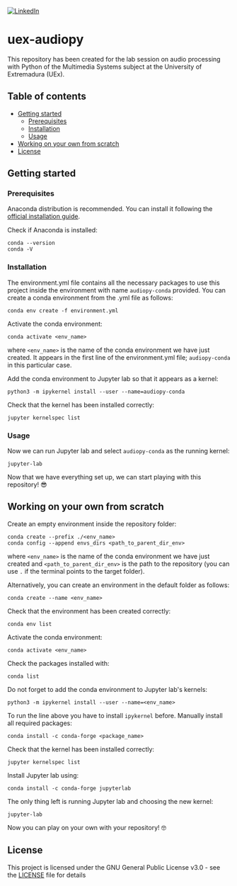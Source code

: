 <!-- PROJECT SHIELDS -->
<!--
*** I'm using markdown "reference style" links for readability.
*** Reference links are enclosed in brackets [ ] instead of parentheses ( ).
*** See the bottom of this document for the declaration of the reference variables
*** for contributors-url, forks-url, etc. This is an optional, concise syntax you may use.
*** https://www.markdownguide.org/basic-syntax/#reference-style-links
-->
[![LinkedIn][linkedin-shield]][linkedin-url]

# uex-audiopy
This repository has been created for the lab session on audio processing with Python of the Multimedia Systems subject at the University of Extremadura (UEx).

## Table of contents
* [Getting started](#getting-started)
  * [Prerequisites](#prerequisites)
  * [Installation](#installation)
  * [Usage](#usage)
* [Working on your own from scratch](#working-on-your-own-from-scratch) 
* [License](#license)

## Getting started

### Prerequisites
Anaconda distribution is recommended. You can install it following the [official installation guide](https://docs.anaconda.com/anaconda/install/linux/).

Check if Anaconda is installed:
```
conda --version
conda -V
```

### Installation
The environment.yml file contains all the necessary packages to use this project inside the environment with name `audiopy-conda` provided. You can create a conda environment from the .yml file as follows:
```
conda env create -f environment.yml
```

Activate the conda environment:
```
conda activate <env_name>
```
where `<env_name>` is the name of the conda environment we have just created. It appears in the first line of the environment.yml file; `audiopy-conda` in this particular case.

Add the conda environment to Jupyter lab so that it appears as a kernel:
```
python3 -m ipykernel install --user --name=audiopy-conda
```

Check that the kernel has been installed correctly:
```
jupyter kernelspec list
```

### Usage
Now we can run Jupyter lab and select `audiopy-conda` as the running kernel:
```
jupyter-lab
```

Now that we have everything set up, we can start playing with this repository! :sunglasses:

## Working on your own from scratch

Create an empty environment inside the repository folder:
```
conda create --prefix ./<env_name>
conda config --append envs_dirs <path_to_parent_dir_env>
```
where `<env_name>` is the name of the conda environment we have just created and `<path_to_parent_dir_env>` is the path to the repository (you can use `.` if the terminal points to the target folder).

Alternatively, you can create an environment in the default folder as follows:
```
conda create --name <env_name>
```

Check that the environment has been created correctly:
```
conda env list
```

Activate the conda environment:
```
conda activate <env_name>
```

Check the packages installed with:
```
conda list
```

Do not forget to add the conda environment to Jupyter lab's kernels:
```
python3 -m ipykernel install --user --name=<env_name>
```

To run the line above you have to install `ipykernel` before. Manually install all required packages:
```
conda install -c conda-forge <package_name>
```

Check that the kernel has been installed correctly:
```
jupyter kernelspec list
```

Install Jupyter lab using:
```
conda install -c conda-forge jupyterlab
```

The only thing left is running Jupyter lab and choosing the new kernel:
```
jupyter-lab
```

Now you can play on your own with your repository! :nerd_face:

## License
This project is licensed under the GNU General Public License v3.0 - see the [LICENSE](LICENSE) file for details

<!-- MARKDOWN LINKS & IMAGES -->
<!-- https://www.markdownguide.org/basic-syntax/#reference-style-links -->
[linkedin-shield]: https://img.shields.io/badge/LinkedIn-0077B5?style=for-the-badge&logo=linkedin&logoColor=white
[linkedin-url]: https://linkedin.com/in/sfandres
